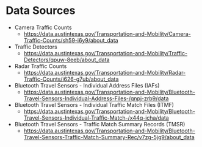 # Data Sources
- Camera Traffic Counts
    - https://data.austintexas.gov/Transportation-and-Mobility/Camera-Traffic-Counts/sh59-i6y9/about_data
- Traffic Detectors
    - https://data.austintexas.gov/Transportation-and-Mobility/Traffic-Detectors/qpuw-8eeb/about_data
- Radar Traffic Counts
    - https://data.austintexas.gov/Transportation-and-Mobility/Radar-Traffic-Counts/i626-g7ub/about_data
- Bluetooth Travel Sensors - Individual Address Files (IAFs) 
    - https://data.austintexas.gov/Transportation-and-Mobility/Bluetooth-Travel-Sensors-Individual-Address-Files-/qnpj-zrb9/data
- Bluetooth Travel Sensors - Individual Traffic Match Files (ITMF) 
    - https://data.austintexas.gov/Transportation-and-Mobility/Bluetooth-Travel-Sensors-Individual-Traffic-Match-/x44q-icha/data
- Bluetooth Travel Sensors - Traffic Match Summary Records (TMSR)
    - https://data.austintexas.gov/Transportation-and-Mobility/Bluetooth-Travel-Sensors-Traffic-Match-Summary-Rec/v7zg-5jg9/about_data